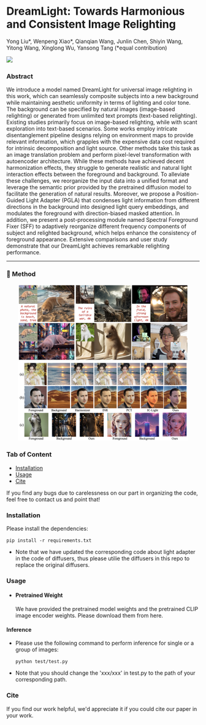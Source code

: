 # DreamLight: Towards Harmonious and Consistent Image Relighting
Yong Liu*, Wenpeng Xiao*, Qianqian Wang, Junlin Chen, Shiyin Wang, Yitong Wang, Xinglong Wu, Yansong Tang 
(*equal contribution)


<a href='https://arxiv.org/abs/2312.04089'><img src='https://img.shields.io/badge/ArXiv-2312.04089-red'></a> 




### Abstract
We introduce a model named DreamLight for universal image relighting in this work, which can seamlessly composite subjects into a new background while maintaining aesthetic uniformity in terms of lighting and color tone. The background can be specified by natural images (image-based relighting) or generated from unlimited text prompts (text-based relighting). Existing studies primarily focus on image-based relighting, while with scant exploration into text-based scenarios. Some works employ intricate disentanglement pipeline designs relying on environment maps to provide relevant information, which grapples with the expensive data cost required for intrinsic decomposition and light source. Other methods take this task as an image translation problem and perform pixel-level transformation with autoencoder architecture. While these methods have achieved decent harmonization effects, they struggle to generate realistic and natural light interaction effects between the foreground and background. To alleviate these challenges, we reorganize the input data into a unified format and leverage the semantic prior provided by the pretrained diffusion model to facilitate the generation of natural results. Moreover, we propose a Position-Guided Light Adapter (PGLA) that condenses light information from different directions in the background into designed light query embeddings, and modulates the foreground with direction-biased masked attention. In addition, we present a post-processing module named Spectral Foreground Fixer (SFF) to adaptively reorganize different frequency components of subject and relighted background, which helps enhance the consistency of foreground appearance. Extensive comparisons and user study demonstrate that our DreamLight achieves remarkable relighting performance.

---
### 📖 Method
<p align="center">
 <img src="imgs/teaser.png" width="88%">
 <img src="imgs/result1.png" width="88%">
</p>






### Tab of Content
- [Installation](#1)
- [Usage](#2)
- [Cite](#3)

<span id="1"></span>


If you find any bugs due to carelessness on our part in organizing the code, feel free to contact us and point that!

### Installation
  Please install the dependencies:
  ```
  pip install -r requirements.txt
  ```
  - Note that we have updated the corresponding code about light adapter in the code of diffusers, thus please utilie the diffusers in this repo to replace the original diffusers.

   


<span id="2"></span>

### Usage

- #### Pretrained Weight
  We have provided the pretrained model weights and the pretrained CLIP image encoder weights. Please download them from here.



#### Inference 
- Please use the following command to perform inference for single or a group of images:
  ```
  python test/test.py
  ```
- Note that you should change the 'xxx/xxx' in test.py to the path of your corresponding path.



<span id="3"></span>
### Cite 

If you find our work helpful, we'd appreciate it if you could cite our paper in your work.

